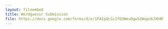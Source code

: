 ```yaml
---
layout: fileembed
title: Wordguessr Submission
file: https://docs.google.com/forms/d/e/1FAIpQLSc1fQ3WevDgw52WopobJXhNNwvIvmAUtgzl111ic9K1sZ3jbA/viewform
---
```

